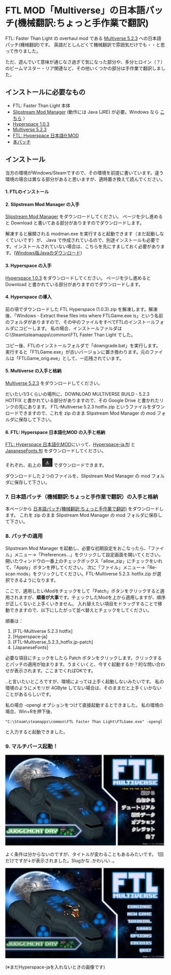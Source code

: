# FTL MOD「Multiverse」の日本語パッチ(機械翻訳:ちょっと手作業で翻訳)
FTL: Faster Than Light の overhaul mod である [Multiverse 5.2.3](https://subsetgames.com/forum/viewtopic.php?f=11&t=35332) への日本語パッチ(機械翻訳)です。 英語だとしんどくて機械翻訳で雰囲気だけでも・・と思って作りました。

ただ、遊んでいて意味が通じなさ過ぎて気になった部分や、多分ヒロイン（？）のビームマスター・リア関連など、その他いくつかの部分は手作業で翻訳しました。

## インストールに必要なもの
* FTL: Faster Than Light 本体
* [Slipstream Mod Manager](https://subsetgames.com/forum/viewtopic.php?f=12&t=17102)
   (動作には Java (JRE) が必要。Windows なら [こちら](https://www.java.com/ja/download/ie_manual.jsp) ）
* [Hyperspace 1.0.3](https://subsetgames.com/forum/viewtopic.php?f=11&t=35095)
* [Multiverse 5.2.3](https://subsetgames.com/forum/viewtopic.php?f=11&t=35332)
* [FTL: Hyperspace 日本語化MOD](https://seesaawiki.jp/ftl/d/MOD#content_3_6_1)
* [本パッチ](https://github.com/AyKo/ftl-multiverse-japanese-patch/raw/main/FTL-Multiverse_5.2.3_hotfix.jp-patch.zip)

## インストール
当方の環境がWindows/Steamですので、その環境を前提に書いています。違う環境の場合は異なる部分があると思いますが、適時置き換えて読んでください。

#### 1. FTLのインストール

#### 2. Slipstream Mod Manager の入手
[Slipstream Mod Manager](https://subsetgames.com/forum/viewtopic.php?f=12&t=17102) をダウンロードしてください。
ページを少し進めると Download と書いてある部分がありますのでダウンロードします。


解凍すると展開される modman.exe を実行すると起動できます（まだ起動しなくていいです）が、 Java で作成されているので、別途インストールも必要です。インストールされていない場合は、こちらを先にすましておく必要があります。([Windows版Javaのダウンロード](https://www.java.com/ja/download/ie_manual.jsp))

#### 3. Hyperspace の入手
[Hyperspace 1.0.3](https://subsetgames.com/forum/viewtopic.php?f=11&t=35095) をダウンロードしてください。
ページを少し進めると Download と書かれている部分がありますのでダウンロードします。

#### 4. Hyperspace の導入
前の項でダウンロードした FTL Hyperspace (1.0.3).zip を解凍します。解凍後、「Windows - Extract these files into where FTLGame.exe is」という名前のフォルダがありますので、その中のファイルをすべてFTLのインストールフォルダにコピーします。
私の場合、インストールファルダは C:\Steam\steamapps\common\FTL Faster Than Light でした。

コピー後、FTLのインストールフォルダで「downgrade.bat」を実行します。
実行すると「FTLGame.exe」が古いバージョンに置き換わります。元のファイルは「FTLGame_orig.exe」として、一応残されています。

#### 5. Multiverse の入手と格納
[Multiverse 5.2.3](https://subsetgames.com/forum/viewtopic.php?f=11&t=35332) をダウンロードしてください。

だいたい1/3くらいの場所に、DOWNLOAD MULTIVERSE BUILD - 5.2.3 HOTFIX と書かれている部分がありますので、その Google Drive と書かれたリンクの先にあります。
FTL-Multiverse 5.2.3 hotfix.zip というファイルをダウンロードできますので、これを zip のまま Slipstream Mod Manager の mod フォルダに保存して下さい。

#### 6. FTL: Hyperspace 日本語化MOD の入手と格納
[FTL: Hyperspace 日本語化MOD](https://seesaawiki.jp/ftl/d/MOD#content_3_6_1)にいって、[Hyperspace-ja.ftl](https://drive.google.com/file/d/1VwBDaD3ztAgD4GGdXm_WdSwuyE-FDwoh/view?usp=sharing) と [JapaneseFonts.ftl](https://drive.google.com/file/d/18EZMhs6Z9iKncLx0kfaliAxHrrK_G6qK/view?usp=sharing) をダウンロードしてください。

それぞれ、右上の <img src="doc/google_drive_download_icon.png" width="32"> でダウンロードできます。

ダウンロードした２つのファイルを、Slipstream Mod Manager の mod フォルダに保存して下さい。

### 7. 日本語パッチ（機械翻訳:ちょっと手作業で翻訳）の入手と格納
本ページから [日本語パッチ(機械翻訳:ちょっと手作業で翻訳)](https://github.com/AyKo/ftl-multiverse-japanese-patch/raw/main/FTL-Multiverse_5.2.3_hotfix.jp-patch.zip) をダウンロードします。
これを zip のまま Slipstream Mod Manager の mod フォルダに保存して下さい。

### 8. パッチの適用
Slipstream Mod Manager を起動し、必要な初期設定をおこなったら、「ファイル」メニュー→「Preferences...」をクリックして設定画面を開いてください。開いたウィンドウの一番上のチェックボックス「allow_zip」にチェックをいれて、「Apply」ボタンを押してください。
次に「ファイル」メニュー→「Re-scan mods」をクリックしてください。FTL-Multiverse 5.2.3. hotfix.zip が選択できるようになります。

ここで、適用したいModをチェックをして「Patch」ボタンをクリックすると適用されますが、**順番が大事**です。チェックしたModを上から適用しますが、順序が正しくないと上手くいきません。
入れ替えたい項目をドラッグすることで移動できますので、以下にしたがって並べ替えとチェックをしてください。

順番は：
1. [FTL-Multiverse 5.2.3 hotfix]
2. [Hyperspace-ja]
3. [FTL-Multiverse_5.2.3_hotfix.jp-patch]
4. [JapaneseFonts]

必要な項目にチェックをしたら Patch ボタンをクリックします。クリックするとパッチの適用が始まります。うまくいくと、今すぐ起動するか？的な問い合わせが表示されます。ここまでくればOKです。

..と言いたいところですが、環境によっては上手く起動しないみたいです。
私の環境のようにメモリが 4GByte してない場合は、そのままだと上手くいかないことがあるらしいです。

私の場合 -opengl オプションをつけて直接起動するとできました。
私の環境の場合、Win+Rを押下後、

    "C:\Steam\steamapps\common\FTL Faster Than Light\FTLGame.exe" -opengl

と入力すると起動できました。

### 9. マルチバース起動！
![Title1](doc/Multiverse-Title-01.png)

よく条件は分からないのですが、タイトルが変わることもあるみたいです。
1回だけですが↓が表示されました。Slugかな..かわいい..。

![Title2](doc/Multiverse-Title-02.png)

(※まだHyperspace-jaを入れないときの画像です)
